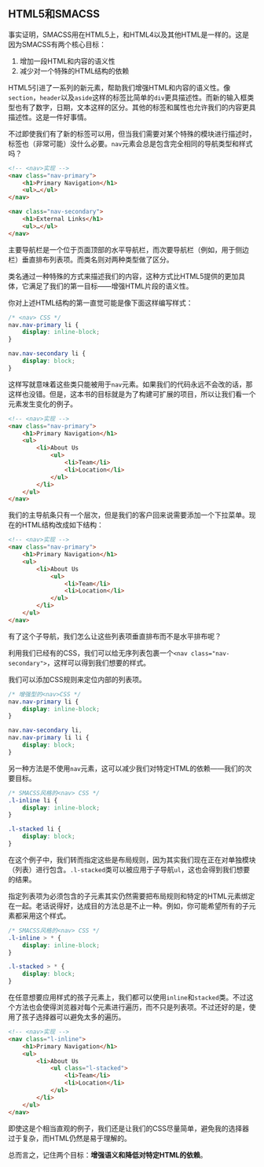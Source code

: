 ## HTML5和SMACSS

事实证明，SMACSS用在HTML5上，和HTML4以及其他HTML是一样的。这是因为SMACSS有两个核心目标：

1. 增加一段HTML和内容的语义性
2. 减少对一个特殊的HTML结构的依赖


HTML5引进了一系列的新元素，帮助我们增强HTML和内容的语义性。像`section`，`header`以及`aside`这样的标签比简单的`div`更具描述性。而新的输入框类型也有了数字，日期，文本这样的区分。其他的标签和属性也允许我们的内容更具描述性。这是一件好事情。

不过即使我们有了新的标签可以用，但当我们需要对某个特殊的模块进行描述时，标签也（非常可能）没什么必要。`nav`元素会总是包含完全相同的导航类型和样式吗？

```html
<!-- <nav>实现 -->
<nav class="nav-primary">
    <h1>Primary Navigation</h1>
    <ul>…</ul>
</nav>

<nav class="nav-secondary">
    <h1>External Links</h1>
    <ul>…</ul>
</nav>
```
主要导航栏是一个位于页面顶部的水平导航栏，而次要导航栏（例如，用于侧边栏）垂直排布列表项。而类名则对两种类型做了区分。

类名通过一种特殊的方式来描述我们的内容，这种方式比HTML5提供的更加具体，它满足了我们的第一目标——增强HTML片段的语义性。

你对上述HTML结构的第一直觉可能是像下面这样编写样式：

```css
/* <nav> CSS */
nav.nav-primary li { 
    display: inline-block; 
}

nav.nav-secondary li {
    display: block;
}
```
这样写就意味着这些类只能被用于`nav`元素。如果我们的代码永远不会改的话，那这样也没错。但是，这本书的目标就是为了构建可扩展的项目，所以让我们看一个元素发生变化的例子。

```html
<!-- <nav>实现 -->
<nav class="nav-primary">
    <h1>Primary Navigation</h1>
    <ul>
        <li>About Us
            <ul>
                <li>Team</li>
                <li>Location</li>
            </ul>
        </li>
    </ul>
</nav>
```
我们的主导航条只有一个层次，但是我们的客户回来说需要添加一个下拉菜单。现在的HTML结构改成如下结构：

```html
<!-- <nav>实现 -->
<nav class="nav-primary">
    <h1>Primary Navigation</h1>
    <ul>
        <li>About Us
            <ul>
                <li>Team</li>
                <li>Location</li>
            </ul>
        </li>
    </ul>
</nav>
```

有了这个子导航，我们怎么让这些列表项垂直排布而不是水平排布呢？

利用我们已经有的CSS，我们可以给无序列表包裹一个`<nav class="nav-secondary">`，这样可以得到我们想要的样式。

我们可以添加CSS规则来定位内部的列表项。

```css
/* 增强型的<nav>CSS */
nav.nav-primary li { 
    display: inline-block; 
}

nav.nav-secondary li,
nav.nav-primary li li {
    display: block;
}
```

另一种方法是不使用`nav`元素，这可以减少我们对特定HTML的依赖——我们的次要目标。

```css
/* SMACSS风格的<nav> CSS */
.l-inline li { 
    display: inline-block;
}

.l-stacked li {
    display: block;
}
```
在这个例子中，我们转而指定这些是布局规则，因为其实我们现在正在对单独模块（列表）进行包含。`.l-stacked`类可以被应用于子导航`ul`，这也会得到我们想要的结果。

指定列表项为必须包含的子元素其实仍然需要把布局规则和特定的HTML元素绑定在一起。老话说得好，达成目的方法总是不止一种。例如，你可能希望所有的子元素都采用这个样式。

```css
/* SMACSS风格的<nav> CSS */
.l-inline > * { 
    display: inline-block;
}

.l-stacked > * {
    display: block;
}
```
在任意想要应用样式的孩子元素上，我们都可以使用`inline`和`stacked`类。不过这个方法也会使得浏览器对每个元素进行遍历，而不只是列表项。不过还好的是，使用了孩子选择器可以避免太多的遍历。

```html
<!-- <nav>实现 -->
<nav class="l-inline">
    <h1>Primary Navigation</h1>
    <ul>
        <li>About Us
            <ul class="l-stacked">
                <li>Team</li>
                <li>Location</li>
            </ul>
        </li>
    </ul>
</nav>
```
即使这是个相当直观的例子，我们还是让我们的CSS尽量简单，避免我的选择器过于复杂，而HTML仍然是易于理解的。

总而言之，记住两个目标：**增强语义和降低对特定HTML的依赖**。


